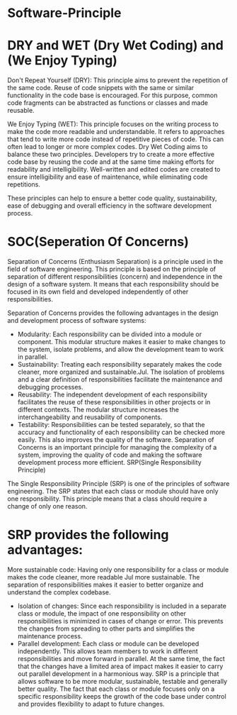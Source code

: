 # Software-Principle

# DRY and WET (Dry Wet Coding) and (We Enjoy Typing)

Don't Repeat Yourself (DRY): This principle aims to prevent the repetition of the same code. Reuse of code snippets with the same or similar functionality in the code base is encouraged. For this purpose, common code fragments can be abstracted as functions or classes and made reusable.

We Enjoy Typing (WET): This principle focuses on the writing process to make the code more readable and understandable. It refers to approaches that tend to write more code instead of repetitive pieces of code. This can often lead to longer or more complex codes. Dry Wet Coding aims to balance these two principles. Developers try to create a more effective code base by reusing the code and at the same time making efforts for readability and intelligibility. Well-written and edited codes are created to ensure intelligibility and ease of maintenance, while eliminating code repetitions.

These principles can help to ensure a better code quality, sustainability, ease of debugging and overall efficiency in the software development process.

# SOC(Seperation Of Concerns)

Separation of Concerns (Enthusiasm Separation) is a principle used in the field of software engineering. This principle is based on the principle of separation of different responsibilities (concern) and independence in the design of a software system. It means that each responsibility should be focused in its own field and developed independently of other responsibilities.

Separation of Concerns provides the following advantages in the design and development process of software systems:

- Modularity: Each responsibility can be divided into a module or component. This modular structure makes it easier to make changes to the system, isolate problems, and allow the development team to work in parallel.
- Sustainability: Treating each responsibility separately makes the code cleaner, more organized and sustainable.Jul. The isolation of problems and a clear definition of responsibilities facilitate the maintenance and debugging processes.
- Reusability: The independent development of each responsibility facilitates the reuse of these responsibilities in other projects or in different contexts. The modular structure increases the interchangeability and reusability of components.
- Testability: Responsibilities can be tested separately, so that the accuracy and functionality of each responsibility can be checked more easily. This also improves the quality of the software. Separation of Concerns is an important principle for managing the complexity of a system, improving the quality of code and making the software development process more efficient.
SRP(Single Responsibility Principle)

The Single Responsibility Principle (SRP) is one of the principles of software engineering. The SRP states that each class or module should have only one responsibility. This principle means that a class should require a change of only one reason.

# SRP provides the following advantages:

More sustainable code: Having only one responsibility for a class or module makes the code cleaner, more readable Jul more sustainable. The separation of responsibilities makes it easier to better organize and understand the complex codebase.
- Isolation of changes: Since each responsibility is included in a separate class or module, the impact of one responsibility on other responsibilities is minimized in cases of change or error. This prevents the changes from spreading to other parts and simplifies the maintenance process.
- Parallel development: Each class or module can be developed independently. This allows team members to work in different responsibilities and move forward in parallel. At the same time, the fact that the changes have a limited area of impact makes it easier to carry out parallel development in a harmonious way. SRP is a principle that allows software to be more modular, sustainable, testable and generally better quality. The fact that each class or module focuses only on a specific responsibility keeps the growth of the code base under control and provides flexibility to adapt to future changes.
